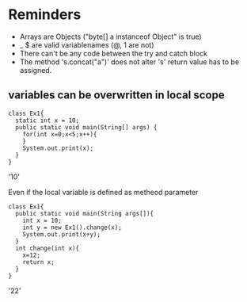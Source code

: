 # Reminders

  * Arrays are Objects ("byte[] a instanceof Object" is true)
  * _ $ are valid variablenames (@, 1 are not)
  * There can't be any code between the try and catch block
  * The method 's.concat("a")' does not alter 's' return value has to be assigned.

## variables can be overwritten in local scope

    class Ex1{
      static int x = 10;  
      public static void main(String[] args) {
        for(int x=0;x<5;x++){
        }
        System.out.print(x);
      }
    }
'10'

Even if the local variable is defined as metheod parameter

    class Ex1{
      public static void main(String args[]){
        int x = 10;
        int y = new Ex1().change(x);
        System.out.print(x+y);
      }
      int change(int x){
        x=12;
        return x;
      }
    }
'22'
